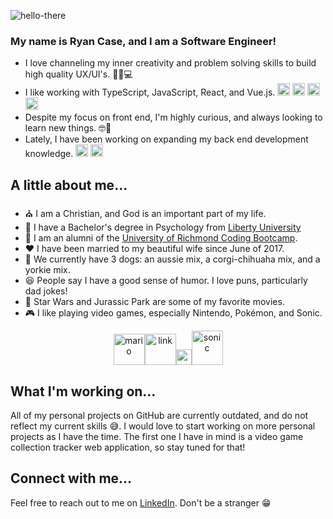 ![hello-there](https://user-images.githubusercontent.com/41136231/158029569-b948a5b9-10b8-4d11-b801-d6f767dc9678.gif)

### My name is Ryan Case, and I am a Software Engineer!

- I love channeling my inner creativity and problem solving skills to build high quality UX/UI's. 🎨🧠💻
- I like working with TypeScript, JavaScript, React, and Vue.js. <img width="20" height="20" alt="typescript" src="https://user-images.githubusercontent.com/41136231/158030752-bc73eee5-5369-4f55-b921-2513083971b9.png"> <img width="20" height="20" alt="javascript" src="https://user-images.githubusercontent.com/41136231/158030814-cdd90a71-7245-479e-90fb-699c7f2c364a.png"> <img width="20" height="20" alt="react" src="https://user-images.githubusercontent.com/41136231/158030848-5ee40653-3db8-47ad-b233-7c67185e611f.png"> <img width="20" height="20" alt="vue" src="https://user-images.githubusercontent.com/41136231/158030916-fd51d7f4-e7fd-431a-802e-b3130ee3d6a7.png"> 
- Despite my focus on front end, I'm highly curious, and always looking to learn new things. 🤓📖
- Lately, I have been working on expanding my back end development knowledge.  <img width="20" height="20" alt="java" src="https://user-images.githubusercontent.com/41136231/158030488-391b62be-f628-4942-90a1-3240063d10d4.png"> <img width="20" height="20" alt="dotnet" src="https://user-images.githubusercontent.com/41136231/158030591-b4b66c32-0ffb-4e17-89b7-160d91d7884d.png">

## A little about me...
- ⛪ I am a Christian, and God is an important part of my life.
- 🏫 I have a Bachelor's degree in Psychology from [Liberty University](https://www.liberty.edu/)
- 🚀 I am an alumni of the [University of Richmond Coding Bootcamp](https://bootcamps.richmond.edu/coding/).
- ❤️ I have been married to my beautiful wife since June of 2017.
- 🐶 We currently have 3 dogs: an aussie mix, a corgi-chihuaha mix, and a yorkie mix.
- 😆 People say I have a good sense of humor. I love puns, particularly dad jokes!
- 🎥 Star Wars and Jurassic Park are some of my favorite movies. 
- 🎮 I like playing video games, especially Nintendo, Pokémon, and Sonic. 

<p align="center">
<img width="50" height="50" alt="mario" src="https://user-images.githubusercontent.com/41136231/158031091-18df92c2-011b-43c4-91f7-784f0069538e.gif"><img width="50" height="50" alt="link" src="https://user-images.githubusercontent.com/41136231/158031171-1e8be3af-1eee-4715-9077-3ea57461bf17.gif"><img width="25" height="25" alt="pokeball" src="https://user-images.githubusercontent.com/41136231/158031104-50b2e3c5-6c83-4e59-af4a-83b1738b5133.gif"><img width="50" height="55" alt="sonic" src="https://user-images.githubusercontent.com/41136231/158031107-dc38c809-3622-49d8-b59f-1d682a797dbe.gif">
</p>

## What I'm working on...
All of my personal projects on GitHub are currently outdated, and do not reflect my current skills 😅. I would love to start working on more personal projects as I have the time. The first one I have in mind is a video game collection tracker web application, so stay tuned for that!

## Connect with me...
Feel free to reach out to me on [LinkedIn](https://www.linkedin.com/in/ryan-t-case/). Don't be a stranger 😁
